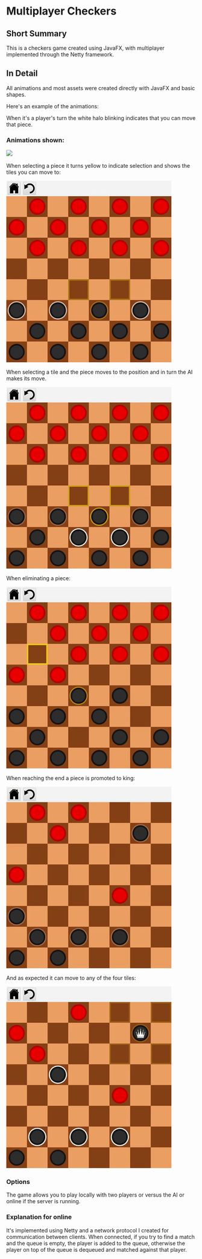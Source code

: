 # Multiplayer Checkers

## Short Summary

This is a checkers game created using JavaFX, with multiplayer implemented through the Netty framework.



## In Detail

All animations and most assets were created directly with JavaFX and basic shapes.

Here's an example of the animations:

When it's a player's turn the white halo blinking indicates that you can move that piece.

### Animations shown: 

![](../../../Users/gessl/Videos/checkers/1.gif)

When selecting a piece it turns yellow to indicate selection and shows the tiles you can move to: 

![](readmeassets/2.gif)


When selecting a tile and the piece moves to the position and in turn the AI makes its move.

![](readmeassets/3.gif)


When eliminating a piece: 

![](readmeassets/4.gif)

When reaching the end a piece is promoted to king: 

![](readmeassets/5.gif)

And as expected it can move to any of the four tiles: 

![](readmeassets/6.gif)

### Options

The game allows you to play locally with two players or versus the AI or online if the server is running.


### Explanation for online

It's implemented using Netty and a network protocol I created for communication between clients. When connected, if you try to find a match and the queue is empty, the player is added to the queue,
otherwise the player on top of the queue is dequeued and matched against that player. 